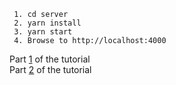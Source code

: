 ```
 1. cd server
 2. yarn install
 3. yarn start
 4. Browse to http://localhost:4000
```

Part [1](https://levelup.gitconnected.com/learn-the-basics-of-graphql-4740d76d5e8a) of the tutorial  
Part [2](https://levelup.gitconnected.com/part-2-build-a-full-stack-app-using-graphql-as-backend-api-a1231753cdd4) of the tutorial